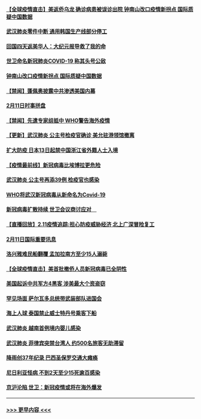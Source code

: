 #### [【全球疫情直击】美返侨乌龙 确诊病患被误诊出院 钟南山改口疫情新拐点 国际质疑中国数据](../pages/prog202/a102775378.md?t=02121655) 
#### [武汉肺炎零件中断 通用韩国生产线部分停工](../pages/prog202/a102775365.md?t=02121655) 
#### [回国四天返美华人：大纪元报导救了我的命](../pages/prog202/a102775342.md?t=02121655) 
#### [世卫命名新冠肺炎COVID-19 称其头号公敌](../pages/prog202/a102775196.md?t=02121655) 
#### [钟南山改口疫情新拐点 国际质疑中国数据](../pages/prog202/a102775178.md?t=02121655) 
#### [【禁闻】蓬佩奥披露中共渗透美国内幕](../pages/prog202/a102775129.md?t=02121655) 
#### [2月11日时事拼盘](../pages/prog202/a102775140.md?t=02121655) 
#### [【禁闻】先遣专家组抵中 WHO警告海外疫情](../pages/prog202/a102775112.md?t=02121655) 
#### [【更新】武汉肺炎 公主号检疫官确诊 美允驻港领馆撤离](../pages/prog202/a102770740.md?t=02121655) 
#### [扩大防疫 日本13日起禁中国浙江省外籍人士入境](../pages/prog202/a102775051.md?t=02121655) 
#### [【疫情最前线】新冠病毒比埃博拉更危险](../pages/prog202/a102775043.md?t=02121655) 
#### [武汉肺炎 公主号再添39例 检疫官也感染](../pages/prog202/a102775031.md?t=02121655) 
#### [WHO将武汉新冠病毒从新命名为Covid-19](../pages/prog202/a102774891.md?t=02121655) 
#### [新冠病毒扩散持续 世卫会议商讨应对　](../pages/prog202/a102774850.md?t=02121655) 
#### [【直播回放】2.11疫情追踪:担心防疫威胁经济 北上广深冒险复工](../pages/prog202/a102774741.md?t=02121655) 
#### [2月11日国际重要讯息](../pages/prog202/a102774621.md?t=02121655) 
#### [洛兴雅难民船翻覆 孟加拉南方至少15人溺毙](../pages/prog202/a102774586.md?t=02121655) 
#### [【全球疫情直击】美首批撤侨人员新冠病毒已全阴性](../pages/prog202/a102774523.md?t=02121655) 
#### [美国起诉中共军方4黑客 涉美最大个资盗窃](../pages/prog202/a102774508.md?t=02121655) 
#### [罕见场面  萨尔瓦多总统带武装部队进国会](../pages/prog202/a102774494.md?t=02121655) 
#### [海上人球 泰国禁止威士特丹号乘客下船](../pages/prog202/a102774384.md?t=02121655) 
#### [武汉肺炎 越南首例境内婴儿感染](../pages/prog202/a102774365.md?t=02121655) 
#### [武汉肺炎 菲律宾突禁台湾人 约500名旅客无助滞留](../pages/prog202/a102774288.md?t=02121655) 
#### [降雨创37年纪录 巴西圣保罗交通大瘫痪](../pages/prog202/a102774273.md?t=02121655) 
#### [尼日利亚怪病 不到2天至少15死逾百感染](../pages/prog202/a102774260.md?t=02121655) 
#### [京沪沦陷 世卫：新冠疫情或将在海外爆发](../pages/prog202/a102774135.md?t=02121655) 

----
#### [ >>> 更早内容 <<< ](../indexes/prog202-earlier.md)
